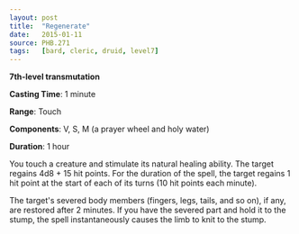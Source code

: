 ```yaml
---
layout: post
title:  "Regenerate"
date:   2015-01-11
source: PHB.271
tags:   [bard, cleric, druid, level7]
---
```


**7th-level transmutation**

**Casting Time**: 1 minute

**Range**: Touch

**Components**: V, S, M (a prayer wheel and holy water)

**Duration**: 1 hour

You touch a creature and stimulate its natural healing ability. The target regains 4d8 + 15 hit points. For the duration of the spell, the target regains 1 hit point at the start of each of its turns (10 hit points each minute).

The target's severed body members (fingers, legs, tails, and so on), if any, are restored after 2 minutes. If you have the severed part and hold it to the stump, the spell instantaneously causes the limb to knit to the stump.
